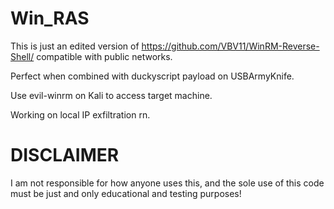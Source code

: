 # Win_RAS
This is just an edited version of https://github.com/VBV11/WinRM-Reverse-Shell/ compatible with public networks. 

Perfect when combined with duckyscript payload on USBArmyKnife. 

Use evil-winrm on Kali to access target machine. 

Working on local IP exfiltration rn. 


# DISCLAIMER
I am not responsible for how anyone uses this, and the sole use of this code must be just and only educational and testing purposes! 
